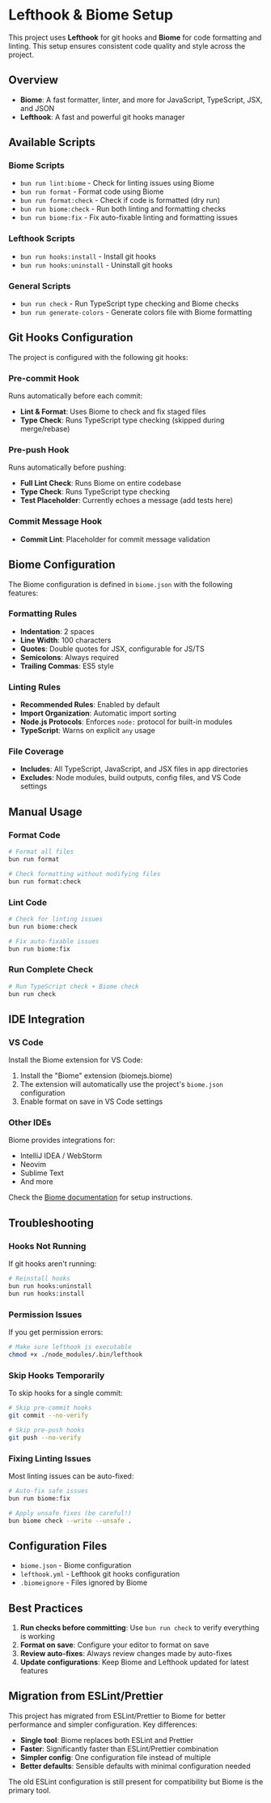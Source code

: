# Lefthook & Biome Setup

This project uses **Lefthook** for git hooks and **Biome** for code formatting and linting. This setup ensures consistent code quality and style across the project.

## Overview

- **Biome**: A fast formatter, linter, and more for JavaScript, TypeScript, JSX, and JSON
- **Lefthook**: A fast and powerful git hooks manager

## Available Scripts

### Biome Scripts

- `bun run lint:biome` - Check for linting issues using Biome
- `bun run format` - Format code using Biome
- `bun run format:check` - Check if code is formatted (dry run)
- `bun run biome:check` - Run both linting and formatting checks
- `bun run biome:fix` - Fix auto-fixable linting and formatting issues

### Lefthook Scripts

- `bun run hooks:install` - Install git hooks
- `bun run hooks:uninstall` - Uninstall git hooks

### General Scripts

- `bun run check` - Run TypeScript type checking and Biome checks
- `bun run generate-colors` - Generate colors file with Biome formatting

## Git Hooks Configuration

The project is configured with the following git hooks:

### Pre-commit Hook

Runs automatically before each commit:

- **Lint & Format**: Uses Biome to check and fix staged files
- **Type Check**: Runs TypeScript type checking (skipped during merge/rebase)

### Pre-push Hook

Runs automatically before pushing:

- **Full Lint Check**: Runs Biome on entire codebase
- **Type Check**: Runs TypeScript type checking
- **Test Placeholder**: Currently echoes a message (add tests here)

### Commit Message Hook

- **Commit Lint**: Placeholder for commit message validation

## Biome Configuration

The Biome configuration is defined in `biome.json` with the following features:

### Formatting Rules

- **Indentation**: 2 spaces
- **Line Width**: 100 characters
- **Quotes**: Double quotes for JSX, configurable for JS/TS
- **Semicolons**: Always required
- **Trailing Commas**: ES5 style

### Linting Rules

- **Recommended Rules**: Enabled by default
- **Import Organization**: Automatic import sorting
- **Node.js Protocols**: Enforces `node:` protocol for built-in modules
- **TypeScript**: Warns on explicit `any` usage

### File Coverage

- **Includes**: All TypeScript, JavaScript, and JSX files in app directories
- **Excludes**: Node modules, build outputs, config files, and VS Code settings

## Manual Usage

### Format Code

```bash
# Format all files
bun run format

# Check formatting without modifying files
bun run format:check
```

### Lint Code

```bash
# Check for linting issues
bun run biome:check

# Fix auto-fixable issues
bun run biome:fix
```

### Run Complete Check

```bash
# Run TypeScript check + Biome check
bun run check
```

## IDE Integration

### VS Code

Install the Biome extension for VS Code:

1. Install the "Biome" extension (biomejs.biome)
2. The extension will automatically use the project's `biome.json` configuration
3. Enable format on save in VS Code settings

### Other IDEs

Biome provides integrations for:
- IntelliJ IDEA / WebStorm
- Neovim
- Sublime Text
- And more

Check the [Biome documentation](https://biomejs.dev/guides/integrate-in-editor/) for setup instructions.

## Troubleshooting

### Hooks Not Running

If git hooks aren't running:

```bash
# Reinstall hooks
bun run hooks:uninstall
bun run hooks:install
```

### Permission Issues

If you get permission errors:

```bash
# Make sure lefthook is executable
chmod +x ./node_modules/.bin/lefthook
```

### Skip Hooks Temporarily

To skip hooks for a single commit:

```bash
# Skip pre-commit hooks
git commit --no-verify

# Skip pre-push hooks  
git push --no-verify
```

### Fixing Linting Issues

Most linting issues can be auto-fixed:

```bash
# Auto-fix safe issues
bun run biome:fix

# Apply unsafe fixes (be careful!)
bun biome check --write --unsafe .
```

## Configuration Files

- `biome.json` - Biome configuration
- `lefthook.yml` - Lefthook git hooks configuration
- `.biomeignore` - Files ignored by Biome

## Best Practices

1. **Run checks before committing**: Use `bun run check` to verify everything is working
2. **Format on save**: Configure your editor to format on save
3. **Review auto-fixes**: Always review changes made by auto-fixes
4. **Update configurations**: Keep Biome and Lefthook updated for latest features

## Migration from ESLint/Prettier

This project has migrated from ESLint/Prettier to Biome for better performance and simpler configuration. Key differences:

- **Single tool**: Biome replaces both ESLint and Prettier
- **Faster**: Significantly faster than ESLint/Prettier combination
- **Simpler config**: One configuration file instead of multiple
- **Better defaults**: Sensible defaults with minimal configuration needed

The old ESLint configuration is still present for compatibility but Biome is the primary tool.
